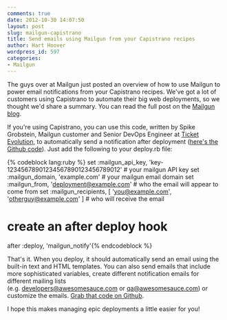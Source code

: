```yaml
---
comments: true
date: 2012-10-30 14:07:50
layout: post
slug: mailgun-capistrano
title: Send emails using Mailgun from your Capistrano recipes
author: Hart Hoover
wordpress_id: 597
categories:
- Mailgun
---
```


The guys over at Mailgun just posted an overview of how to use Mailgun to power email notifications from your Capistrano recipes. We've got a lot of customers using Capistrano to automate their big web deployments, so we thought we'd share a summary. You can read the full post on the [Mailgun blog](http://blog.mailgun.net/post/34575771416/using-mailgun-with-capistrano-recipes).
<!-- more -->
If you're using Capistrano, you can use this code, written by Spike Grobstein, Mailgun customer and Senior DevOps Engineer at [Ticket Evolution](http://ticketevolution.com/), to automatically send a notification after deployment ([here's the Github code](https://github.com/spikegrobstein/capistrano-mailgun)). Just add the following to your deploy.rb file:

{% codeblock lang:ruby %}
set :mailgun_api_key, 'key-12345678901234567890123456789012' # your mailgun API key
set :mailgun_domain, 'example.com' # your mailgun email domain
set :mailgun_from, 'deployment@example.com' # who the email will appear to come from
set :mailgun_recipients, [ 'you@example.com', 'otherguy@example.com' ] # who will receive the email

# create an after deploy hook
after :deploy, 'mailgun_notify'{% endcodeblock %}

That's it. When you deploy, it should automatically send an email using the built-in text and HTML templates. You can also send emails that include more sophisticated variables, create different notification emails for different mailing lists (e.g. developers@awesomesauce.com or qa@awesomesauce.com) or customize the emails. [Grab that code on Github](https://github.com/spikegrobstein/capistrano-mailgun).

I hope this makes managing epic deployments a little easier for you!
